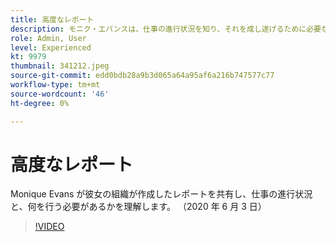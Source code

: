 ```yaml
---
title: 高度なレポート
description: モニク・エバンスは、仕事の進行状況を知り、それを成し遂げるために必要な組織の報告を共有している。 （2020 年 6 月 3 日）
role: Admin, User
level: Experienced
kt: 9979
thumbnail: 341212.jpeg
source-git-commit: edd0bdb28a9b3d065a64a95af6a216b747577c77
workflow-type: tm+mt
source-wordcount: '46'
ht-degree: 0%

---
```


# 高度なレポート

Monique Evans が彼女の組織が作成したレポートを共有し、仕事の進行状況と、何を行う必要があるかを理解します。  （2020 年 6 月 3 日）

>[!VIDEO](https://video.tv.adobe.com/v/341212/?quality=12&learn=on)
